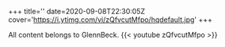 +++
title=''
date=2020-09-08T22:30:05Z
cover='https://i.ytimg.com/vi/zQfvcutMfpo/hqdefault.jpg'
+++

All content belongs to GlennBeck.
{{< youtube zQfvcutMfpo >}}
